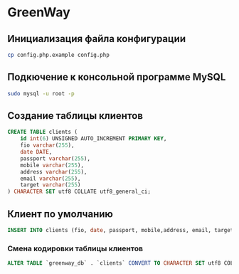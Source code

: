 # GreenWay


## Инициализация файла конфигурации
```bash
cp config.php.example config.php
```

## Подкючение к консольной программе MySQL
```bash
sudo mysql -u root -p
```

## Создание таблицы клиентов
```sql
CREATE TABLE clients (
    id int(6) UNSIGNED AUTO_INCREMENT PRIMARY KEY,
    fio varchar(255),
    date DATE,
    passport varchar(255),
    mobile varchar(255),
    address varchar(255),
    email varchar(255),
    target varchar(255)
) CHARACTER SET utf8 COLLATE utf8_general_ci;
```

## Клиент по умолчанию
```sql
INSERT INTO clients (fio, date, passport, mobile,address, email, target) VALUES ('Чебуречный автомат', '1999-12-12', '1223 123123', '89993331155', 'поселок Чебуреков, улица бигмаков дом www', 'kopkop@mail.ru', 'client');
```

### Смена кодировки таблицы клиентов
```sql
ALTER TABLE `greenway_db` . `clients` CONVERT TO CHARACTER SET utf8 COLLATE utf8_general_ci;
```
